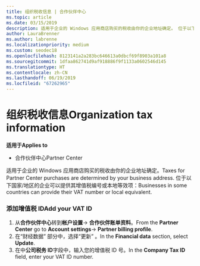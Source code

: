 ```yaml
---
title: 组织税收信息 | 合作伙伴中心
ms.topic: article
ms.date: 03/15/2019
description: 适用于企业的 Windows 应用商店购买的税收由你的企业地址确定。 位于以下国家/地区的企业可以提供其增值税编号或本地等效项：
author: LauraBrenner
ms.author: labrenne
ms.localizationpriority: medium
ms.custom: seodec18
ms.openlocfilehash: 8123141a2a283bc646613a0dbcf69f8903a101a8
ms.sourcegitcommit: 1dfaa862741d9af918886f9f1133a0602546d145
ms.translationtype: HT
ms.contentlocale: zh-CN
ms.lasthandoff: 06/19/2019
ms.locfileid: "67262965"
---
```

# <a name="organization-tax-information"></a><span data-ttu-id="682b8-104">组织税收信息</span><span class="sxs-lookup"><span data-stu-id="682b8-104">Organization tax information</span></span>

<span data-ttu-id="682b8-105">**适用于**</span><span class="sxs-lookup"><span data-stu-id="682b8-105">**Applies to**</span></span>

-  <span data-ttu-id="682b8-106">合作伙伴中心</span><span class="sxs-lookup"><span data-stu-id="682b8-106">Partner Center</span></span>

<span data-ttu-id="682b8-107">适用于企业的 Windows 应用商店购买的税收由你的企业地址确定。</span><span class="sxs-lookup"><span data-stu-id="682b8-107">Taxes for Partner Center purchases are determined by your business address.</span></span> <span data-ttu-id="682b8-108">位于以下国家/地区的企业可以提供其增值税编号或本地等效项：</span><span class="sxs-lookup"><span data-stu-id="682b8-108">Businesses in some countries can provide their VAT number or local equivalent.</span></span>

### <a name="add-your-vat-id"></a><span data-ttu-id="682b8-109">添加增值税 ID</span><span class="sxs-lookup"><span data-stu-id="682b8-109">Add your VAT ID</span></span>

1.  <span data-ttu-id="682b8-110">从**合作伙伴中心**转到**帐户设置**-> **合作伙伴账单资料**。</span><span class="sxs-lookup"><span data-stu-id="682b8-110">From the **Partner Center** go to **Account settings**-> **Partner billing profile**.</span></span>
2.  <span data-ttu-id="682b8-111">在“财经数据”  部分中，选择“更新”  。</span><span class="sxs-lookup"><span data-stu-id="682b8-111">In the **Financial data** section, select **Update**.</span></span>
3.  <span data-ttu-id="682b8-112">在中**公司税务 ID**字段中，输入您的增值税 ID 号。</span><span class="sxs-lookup"><span data-stu-id="682b8-112">In the **Company Tax ID** field, enter your VAT ID number.</span></span>



 



